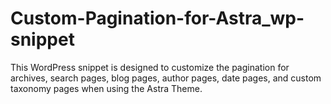 # Custom-Pagination-for-Astra_wp-snippet
This WordPress snippet is designed to customize the pagination for archives, search pages, blog pages, author pages, date pages, and custom taxonomy pages when using the Astra Theme.
